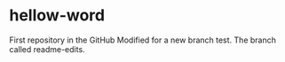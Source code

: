 # hellow-word
First repository in the GitHub
Modified for a new branch test.
The branch called readme-edits.
